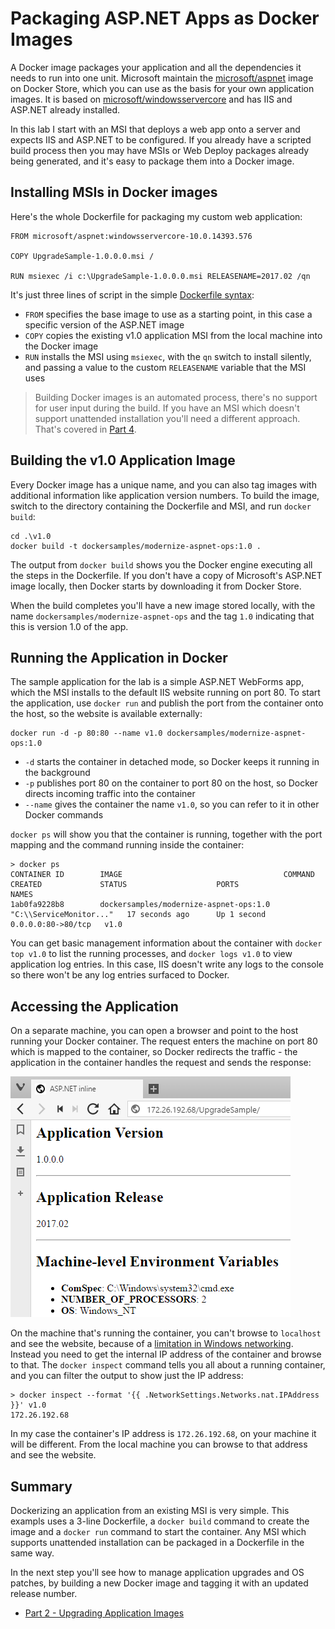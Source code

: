 # Packaging ASP.NET Apps as Docker Images

A Docker image packages your application and all the dependencies it needs to run into one unit. Microsoft maintain the [microsoft/aspnet](https://store.docker.com/images/aspnet) image on Docker Store, which you can use as the basis for your own application images. It is based on [microsoft/windowsservercore](https://store.docker.com/images/windowsservercore/) and has IIS and ASP.NET already installed.

In this lab I start with an MSI that deploys a web app onto a server and expects IIS and ASP.NET to be configured. If you already have a scripted build process then you may have MSIs or Web Deploy packages already being generated, and it's easy to package them into a Docker image.

## Installing MSIs in Docker images

Here's the whole Dockerfile for packaging my custom web application:

```
FROM microsoft/aspnet:windowsservercore-10.0.14393.576

COPY UpgradeSample-1.0.0.0.msi /

RUN msiexec /i c:\UpgradeSample-1.0.0.0.msi RELEASENAME=2017.02 /qn
```

It's just three lines of script in the simple [Dockerfile syntax](https://docs.docker.com/engine/reference/builder/):

- `FROM` specifies the base image to use as a starting point, in this case a specific version of the ASP.NET image
- `COPY` copies the existing v1.0 application MSI from the local machine into the Docker image
- `RUN` installs the MSI using `msiexec`, with the `qn` switch to install silently, and passing a value to the custom `RELEASENAME` variable that the MSI uses

> Building Docker images is an automated process, there's no support for user input during the build. If you have an MSI which doesn't support unattended installation you'll need a different approach. That's covered in [Part 4](part-4.md).

## Building the v1.0 Application Image

Every Docker image has a unique name, and you can also tag images with additional information like application version numbers. To build the image, switch to the directory containing the Dockerfile and MSI, and run `docker build`:

```
cd .\v1.0
docker build -t dockersamples/modernize-aspnet-ops:1.0 .
```

The output from `docker build` shows you the Docker engine executing all the steps in the Dockerfile. If you don't have a copy of Microsoft's ASP.NET image locally, then Docker starts by downloading it from Docker Store.

When the build completes you'll have a new image stored locally, with the name `dockersamples/modernize-aspnet-ops` and the tag `1.0` indicating that this is version 1.0 of the app.

## Running the Application in Docker

The sample application for the lab is a simple ASP.NET WebForms app, which the MSI installs to the default IIS website running on port 80. To start the application, use `docker run` and publish the port from the container onto the host, so the website is available externally:

```
docker run -d -p 80:80 --name v1.0 dockersamples/modernize-aspnet-ops:1.0
```

- `-d` starts the container in detached mode, so Docker keeps it running in the background
- `-p` publishes port 80 on the container to port 80 on the host, so Docker directs incoming traffic into the container
- `--name` gives the container the name `v1.0`, so you can refer to it in other Docker commands

`docker ps` will show you that the container is running, together with the port mapping and the command running inside the container:

```
> docker ps
CONTAINER ID        IMAGE                                    COMMAND                   CREATED             STATUS                    PORTS                NAMES
1ab0fa9228b8        dockersamples/modernize-aspnet-ops:1.0   "C:\\ServiceMonitor..."   17 seconds ago      Up 1 second               0.0.0.0:80->80/tcp   v1.0
```

You can get basic management information about the container with `docker top v1.0` to list the running processes, and `docker logs v1.0` to view application log entries. In this case, IIS doesn't write any logs to the console so there won't be any log entries surfaced to Docker.

## Accessing the Application

On a separate machine, you can open a browser and point to the host running your Docker container. The request enters the machine on port 80 which is mapped to the container, so Docker redirects the traffic - the application in the container handles the request and sends the response:

![Version 1.0 of the sample app](img/app-v1.0.png)

On the machine that's running the container, you can't browse to `localhost` and see the website, because of a [limitation in Windows networking](https://blogs.technet.microsoft.com/virtualization/2016/05/25/windows-nat-winnat-capabilities-and-limitations/). Instead you need to get the internal IP address of the container and browse to that. The `docker inspect` command tells you all about a running container, and you can filter the output to show just the IP address:

```
> docker inspect --format '{{ .NetworkSettings.Networks.nat.IPAddress }}' v1.0
172.26.192.68
```

In my case the container's IP address is `172.26.192.68`, on your machine it will be different. From the local machine you can browse to that address and see the website.

## Summary

Dockerizing an application from an existing MSI is very simple. This exampls uses a 3-line Dockerfile, a `docker build` command to create the image and a `docker run` command to start the container. Any MSI which supports unattended installation can be packaged in a Dockerfile in the same way.

In the next step you'll see how to manage application upgrades and OS patches, by building a new Docker image and tagging it with an updated release number.

- [Part 2 - Upgrading Application Images](part-2.md)
